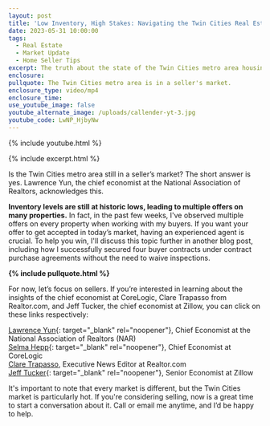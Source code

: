 ```yaml
---
layout: post
title: 'Low Inventory, High Stakes: Navigating the Twin Cities Real Estate Market'
date: 2023-05-31 10:00:00
tags:
  - Real Estate
  - Market Update
  - Home Seller Tips
excerpt: The truth about the state of the Twin Cities metro area housing market.
enclosure:
pullquote: The Twin Cities metro area is in a seller's market.
enclosure_type: video/mp4
enclosure_time:
use_youtube_image: false
youtube_alternate_image: /uploads/callender-yt-3.jpg
youtube_code: LwNP_HjbyNw
---
```

{% include youtube.html %}

{% include excerpt.html %}

Is the Twin Cities metro area still in a seller’s market? The short answer is yes. Lawrence Yun, the chief economist at the National Association of Realtors, acknowledges this.

**Inventory levels are still at historic lows, leading to multiple offers on many properties.** In fact, in the past few weeks, I've observed multiple offers on every property when working with my buyers. If you want your offer to get accepted in today’s market, having an experienced agent is crucial. To help you win, I'll discuss this topic further in another blog post, including how I successfully secured four buyer contracts under contract purchase agreements without the need to waive inspections.

**{% include pullquote.html %}**

For now, let’s focus on sellers. If you’re interested in learning about the insights of the chief economist at CoreLogic, Clare Trapasso from Realtor.com, and Jeff Tucker, the chief economist at Zillow, you can click on these links respectively:

[Lawrence Yun](https://themreport.com/news/data/03-21-2023/existing-home-sales){: target="_blank" rel="noopener"}, Chief Economist at the National Association of Realtors (NAR)<br>[Selma Hepp](https://www.bankrate.com/real-estate/housing-market-predictions/#predictions){: target="_blank" rel="noopener"}, Chief Economist at CoreLogic<br>[Clare Trapasso](https://news.move.com/2023-03-30-Realtor-com-R-March-Housing-Report-Spring-Thaw-Lures-Buyers-Back-into-the-Housing-Market), Executive News Editor at Realtor.com<br>[Jeff Tucker](https://www.marketwatch.com/picks/after-seven-straight-months-of-home-price-declines-heres-what-6-economists-and-real-estate-pros-say-to-expect-from-the-housing-market-this-spring-df79d2c3){: target="_blank" rel="noopener"}, Senior Economist at Zillow

It's important to note that every market is different, but the Twin Cities market is particularly hot. If you're considering selling, now is a great time to start a conversation about it. Call or email me anytime, and I’d be happy to help.